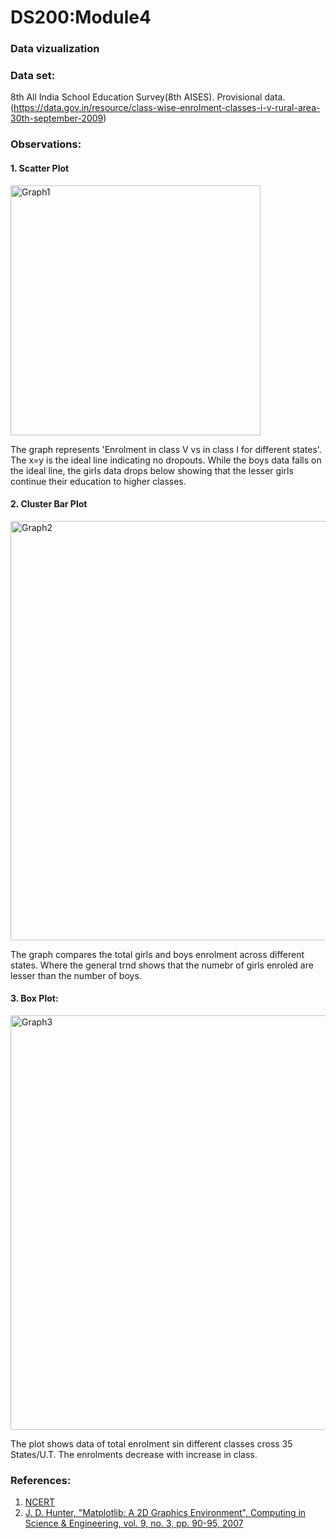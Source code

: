 # DS200:Module4
### Data vizualization

### Data set:
8th All India School Education Survey(8th AISES). Provisional data. (https://data.gov.in/resource/class-wise-enrolment-classes-i-v-rural-area-30th-september-2009)

### Observations:
#### 1. Scatter Plot
<img width="400" alt="Graph1" src="https://user-images.githubusercontent.com/91107856/190852675-4662dd72-c013-46e9-a38f-80fc83b9afa9.png">

The graph represents 'Enrolment in class V vs in class I for different states'. The x=y is the ideal line indicating no dropouts. While the boys data falls on the ideal line, the girls data drops below showing that the lesser girls continue their education to higher classes.

#### 2. Cluster Bar Plot
<img width="671" alt="Graph2" src="https://user-images.githubusercontent.com/91107856/190852720-54e29ced-d2ee-460f-9714-38e7af1072e0.png">

The graph compares the total girls and boys enrolment across different states. Where the general trnd shows that the numebr of girls enroled are lesser than the number of boys.

#### 3. Box Plot:
<img width="663" alt="Graph3" src="https://user-images.githubusercontent.com/91107856/190852734-e9b84862-58b7-4776-a280-7b902b96fefb.png">

The plot shows data of total enrolment sin different classes cross 35 States/U.T. The enrolments decrease with increase in class.


### References:
1. [NCERT](ncert.nic.in) 
2. [J. D. Hunter, "Matplotlib: A 2D Graphics Environment", Computing in Science & Engineering, vol. 9, no. 3, pp. 90-95, 2007](https://ieeexplore.ieee.org/document/4160265)
